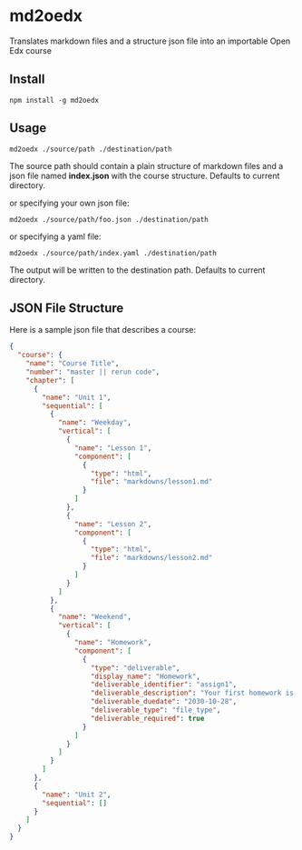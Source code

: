 # md2oedx

Translates markdown files and a structure json file into an importable Open Edx course

## Install

`npm install -g md2oedx`

## Usage

```
md2oedx ./source/path ./destination/path
```

The source path should contain a plain structure of markdown files and a json file named **index.json** with the course structure. Defaults to current directory.

or specifying your own json file:

```
md2oedx ./source/path/foo.json ./destination/path
```

or specifying a yaml file:

```
md2oedx ./source/path/index.yaml ./destination/path
```

The output will be written to the destination path. Defaults to current directory.

## JSON File Structure

Here is a sample json file that describes a course:

```json
{
  "course": {
    "name": "Course Title",
    "number": "master || rerun code",
    "chapter": [
      {
        "name": "Unit 1",
        "sequential": [
          {
            "name": "Weekday",
            "vertical": [
              {
                "name": "Lesson 1",
                "component": [
                  {
                    "type": "html",
                    "file": "markdowns/lesson1.md"
                  }
                ]
              },
              {
                "name": "Lesson 2",
                "component": [
                  {
                    "type": "html",
                    "file": "markdowns/lesson2.md"
                  }
                ]
              }
            ]
          },
          {
            "name": "Weekend",
            "vertical": [
              {
                "name": "Homework",
                "component": [
                  {
                    "type": "deliverable",
                    "display_name": "Homework",
                    "deliverable_identifier": "assign1",
                    "deliverable_description": "Your first homework is to do 100 pushups.",
                    "deliverable_duedate": "2030-10-28",
                    "deliverable_type": "file_type",
                    "deliverable_required": true
                  }
                ]
              }
            ]
          }
        ]
      },
      {
        "name": "Unit 2",
        "sequential": []
      }
    ]
  }
}
```

